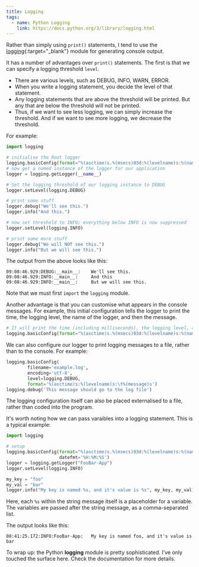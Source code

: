```yaml
---
title: Logging
tags: 
  - name: Python Logging
    link: https://docs.python.org/3/library/logging.html
---
```

Rather than simply using `print()` statements, I tend to use the [logging](https://docs.python.org/3/library/logging.html){:target="_blank"} module for generating console output.

It has a number of advantages over `print()` statements. The first is that we can specify a logging threshold `level`. 
- There are various levels, such as DEBUG, INFO, WARN, ERROR.
- When you write a logging statement, you decide the level of that statement.
- Any logging statements that are above the threshold will be printed. But any that are below the threshold will not be printed.
- Thus, if we want to see less logging, we can simply increase the threshold.  And if we want to see more logging, we decrease the threshold.

For example:

```python
import logging

# initialise the Root logger
logging.basicConfig(format="%(asctime)s.%(msecs)03d:%(levelname)s:%(name)s:\t%(message)s", datefmt='%H:%M:%S')
# now get a named instance of the logger for our application
logger = logging.getLogger(__name__) 

# Set the logging threshold of our logging instance to DEBUG
logger.setLevel(logging.DEBUG) 

# print some stuff
logger.debug("We'll see this.")
logger.info("And this.")

# now set threshold to INFO; everything below INFO is now suppressed
logger.setLevel(logging.INFO) 

# print some more stuff
logger.debug("We will NOT see this.")
logger.info("But we will see this.")
```

The output from the above looks like this:
```text
09:08:46.929:DEBUG:__main__:    We'll see this.
09:08:46.929:INFO:__main__:     And this
09:08:46.929:INFO:__main__:     But we will see this.
```

Note that we must first `import` the `logging` module.

Another advantage is that you can customise what appears in the console messages.  For example, this initial configuration tells the logger to print the time, the logging level, the name of the logger, and then the message.

```python
# It will print the time (including milliseconds), the logging level, and the logger name
logging.basicConfig(format="%(asctime)s.%(msecs)03d:%(levelname)s:%(name)s:\t%(message)s", datefmt='%H:%M:%S')
```

We can also configure our logger to print logging messages to a file, rather than to the console.  For example:

```python
logging.basicConfig(
        filename='example.log', 
        encoding='utf-8', 
        level=logging.DEBUG, 
        format='%(asctime)s:%(levelname)s:\t%(message)s')
logging.debug('This message should go to the log file')
```

The logging configuration itself can also be placed externalised to a file, rather than coded into the program.

It's worth noting how we can pass varaibles into a logging statement. This is a typical example:

```python
import logging

# setup
logging.basicConfig(format="%(asctime)s.%(msecs)03d:%(levelname)s:%(name)s:\t%(message)s", 
                    datefmt='%H:%M:%S')
logger = logging.getLogger("FooBar-App")
logger.setLevel(logging.INFO)

my_key = "foo"
my_val = "bar"
logger.info("My key is named %s, and it's value is %s", my_key, my_val)
```

Here, each `%s` within the string message itself is a placeholder for a variable.  The variables are passed after the string message, as a comma-separated list.

The output looks like this:

```text
08:41:25.172:INFO:FooBar-App:   My key is named foo, and it's value is bar
```

To wrap up: the Python **logging** module is pretty sophisticated.  I've only touched the surface here. Check the documentation for more details.

